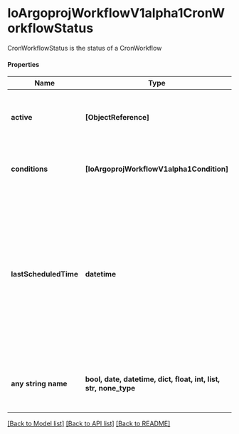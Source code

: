 # IoArgoprojWorkflowV1alpha1CronWorkflowStatus

CronWorkflowStatus is the status of a CronWorkflow

#### Properties
Name | Type | Description | Notes
------------ | ------------- | ------------- | -------------
**active** | **[ObjectReference]** | Active is a list of active workflows stemming from this CronWorkflow | 
**conditions** | **[IoArgoprojWorkflowV1alpha1Condition]** | Conditions is a list of conditions the CronWorkflow may have | 
**lastScheduledTime** | **datetime** | Time is a wrapper around time.Time which supports correct marshaling to YAML and JSON.  Wrappers are provided for many of the factory methods that the time package offers. | 
**any string name** | **bool, date, datetime, dict, float, int, list, str, none_type** | any string name can be used but the value must be the correct type | [optional]

[[Back to Model list]](../README.md#documentation-for-models) [[Back to API list]](../README.md#documentation-for-api-endpoints) [[Back to README]](../README.md)

